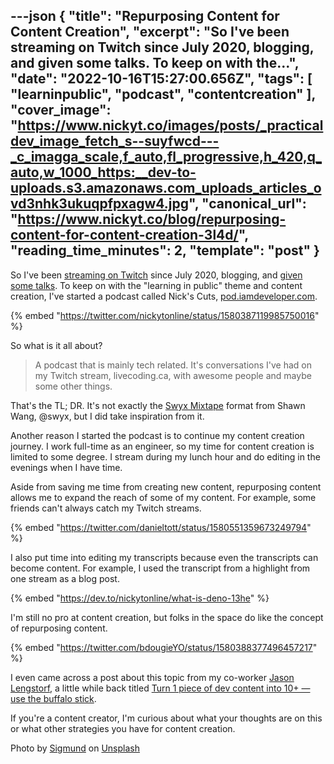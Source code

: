 ---json
{
  "title": "Repurposing Content for Content Creation",
  "excerpt": "So I've been streaming on Twitch since July 2020, blogging, and given some talks. To keep on with the...",
  "date": "2022-10-16T15:27:00.656Z",
  "tags": [
    "learninpublic",
    "podcast",
    "contentcreation"
  ],
  "cover_image": "https://www.nickyt.co/images/posts/_practicaldev_image_fetch_s--suyfwcd---_c_imagga_scale,f_auto,fl_progressive,h_420,q_auto,w_1000_https:__dev-to-uploads.s3.amazonaws.com_uploads_articles_ovd3nhk3ukuqpfpxagw4.jpg",
  "canonical_url": "https://www.nickyt.co/blog/repurposing-content-for-content-creation-3l4d/",
  "reading_time_minutes": 2,
  "template": "post"
}
---

So I've been [streaming on Twitch](https://livecoding.ca) since July 2020, blogging, and [given some talks](https://iamdeveloper.com/talks). To keep on with the "learning in public" theme and content creation, I've started a podcast called Nick's Cuts, [pod.iamdeveloper.com](https://pod.iamdeveloper.com).

{% embed "https://twitter.com/nickytonline/status/1580387119985750016" %}

So what is it all about?

> A podcast that is mainly tech related. It's conversations I've had on my Twitch stream, livecoding.ca, with awesome people and maybe some other things.

That's the TL; DR. It's not exactly the [Swyx Mixtape](https://mixtape.swyx.io/) format from Shawn Wang, @swyx, but I did take inspiration from it.

Another reason I started the podcast is to continue my content creation journey. I work full-time as an engineer, so my time for content creation is limited to some degree. I stream during my lunch hour and do editing in the evenings when I have time.

Aside from saving me time from creating new content, repurposing content allows me to expand the reach of some of my content. For example, some friends can't always catch my Twitch streams.

{% embed "https://twitter.com/danieltott/status/1580551359673249794" %}

I also put time into editing my transcripts because even the transcripts can become content. For example, I used the transcript from a highlight from one stream as a blog post.

{% embed "https://dev.to/nickytonline/what-is-deno-13he" %}

I'm still no pro at content creation, but folks in the space do like the concept of repurposing content.

{% embed "https://twitter.com/bdougieYO/status/1580388377496457217" %}

I even came across a post about this topic from my co-worker [Jason Lengstorf](https://dev.to/jlengstorf), a little while back titled [Turn 1 piece of dev content into 10+ — use the buffalo stick](https://www.jason.af/effective-devrel-buffalo-stick/).

If you're a content creator, I'm curious about what your thoughts are on this or what other strategies you have for content creation.

Photo by <a href="https://unsplash.com/@sigmund?utm_source=unsplash&utm_medium=referral&utm_content=creditCopyText">Sigmund</a> on <a href="https://unsplash.com/s/photos/recycle?utm_source=unsplash&utm_medium=referral&utm_content=creditCopyText">Unsplash</a>
